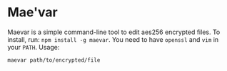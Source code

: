 # Mae'var

Maevar is a simple command-line tool to edit aes256 encrypted files.
To install, run: `npm install -g maevar`.
You need to have `openssl` and `vim` in your `PATH`.
Usage:

```sh
maevar path/to/encrypted/file
```
